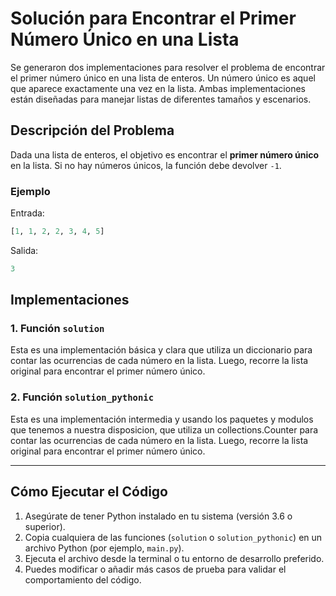 # Solución para Encontrar el Primer Número Único en una Lista

Se generaron dos implementaciones para resolver el problema de encontrar el primer número único en una lista de enteros. Un número único es aquel que aparece exactamente una vez en la lista. Ambas implementaciones están diseñadas para manejar listas de diferentes tamaños y escenarios.

## Descripción del Problema

Dada una lista de enteros, el objetivo es encontrar el **primer número único** en la lista. Si no hay números únicos, la función debe devolver `-1`.

### Ejemplo

Entrada:
```python
[1, 1, 2, 2, 3, 4, 5]
```

Salida:
```python
3
```

## Implementaciones

### 1. Función `solution`

Esta es una implementación básica y clara que utiliza un diccionario para contar las ocurrencias de cada número en la lista. Luego, recorre la lista original para encontrar el primer número único.

### 2. Función `solution_pythonic`

Esta es una implementación intermedia y usando los paquetes y modulos que tenemos a nuestra disposicion, que utiliza un collections.Counter para contar las ocurrencias de cada número en la lista. Luego, recorre la lista original para encontrar el primer número único.

---

## Cómo Ejecutar el Código

1. Asegúrate de tener Python instalado en tu sistema (versión 3.6 o superior).
2. Copia cualquiera de las funciones (`solution` o `solution_pythonic`) en un archivo Python (por ejemplo, `main.py`).
3. Ejecuta el archivo desde la terminal o tu entorno de desarrollo preferido.
4. Puedes modificar o añadir más casos de prueba para validar el comportamiento del código.


